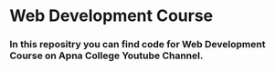 # Web Development Course 

### In this repositry you can find code for Web Development Course on Apna College Youtube Channel.
